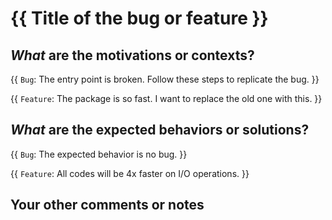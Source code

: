 # {{ Title of the bug or feature }}

## _What_ are the motivations or contexts?

{{ `Bug`: The entry point is broken. Follow these steps to replicate the bug. }}

{{ `Feature`: The package is so fast. I want to replace the old one with this. }}

## _What_ are the expected behaviors or solutions?

{{ `Bug`: The expected behavior is no bug. }}

{{ `Feature`: All codes will be 4x faster on I/O operations. }}

## Your other comments or notes
